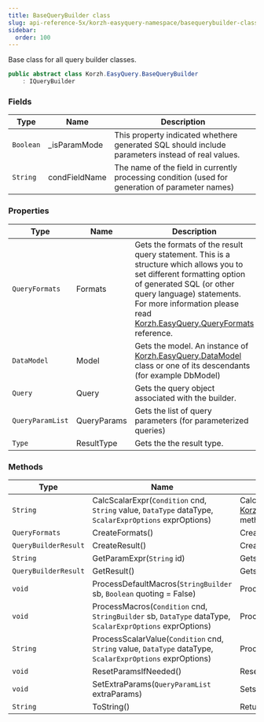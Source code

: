 ```yaml
---
title: BaseQueryBuilder class
slug: api-reference-5x/korzh-easyquery-namespace/basequerybuilder-class
sidebar:
  order: 100
---
```


Base class for all query builder classes.
```csharp
public abstract class Korzh.EasyQuery.BaseQueryBuilder
    : IQueryBuilder

```

### Fields

| Type | Name | Description | 
| --- | --- | --- | 
| `Boolean` | _isParamMode | This property indicated whethere generated SQL should include parameters instead of real values. | 
| `String` | condFieldName | The name of the field in currently processing condition (used for generation of parameter names) | 


### Properties

| Type | Name | Description | 
| --- | --- | --- | 
| `QueryFormats` | Formats | Gets the formats of the result query statement.  This is a structure which allows you to set different formatting option of generated SQL (or other query language) statements.  For more information please read [Korzh.EasyQuery.QueryFormats](///easyquery/docs/api-reference-5x/korzh-easyquery-namespace/queryformats-class) reference. | 
| `DataModel` | Model | Gets the model. An instance of [Korzh.EasyQuery.DataModel](///easyquery/docs/api-reference-5x/korzh-easyquery-namespace/datamodel-class) class or one of its descendants (for example DbModel) | 
| `Query` | Query | Gets the query object associated with the builder. | 
| `QueryParamList` | QueryParams | Gets the list of query parameters (for parameterized queries) | 
| `Type` | ResultType | Gets the the result type. | 


### Methods

| Type | Name | Description | 
| --- | --- | --- | 
| `String` | CalcScalarExpr(`Condition` cnd, `String` value, `DataType` dataType, `ScalarExprOptions` exprOptions) | Calculates the scalar value and returns SQL (or other query language) expression.  This function replaces all macros with their real values first and then call [Korzh.EasyQuery.BaseQueryBuilder.ProcessScalarValue(Korzh.EasyQuery.Condition,System.String,Korzh.EasyQuery.DataType,Korzh.EasyQuery.ScalarExprOptions)](///easyquery/docs/api-reference-5x/korzh-easyquery-namespace/basequerybuilder-class) method to get the result. | 
| `QueryFormats` | CreateFormats() | Creates [Korzh.EasyQuery.QueryFormats](///easyquery/docs/api-reference-5x/korzh-easyquery-namespace/queryformats-class) object compatible with this type of query builder.  Should be overriden in descendant classes | 
| `QueryBuilderResult` | CreateResult() | Creates the result object. | 
| `String` | GetParamExpr(`String` id) | Gets the parameter expression. | 
| `QueryBuilderResult` | GetResult() | Gets the result object.  It could be some SQL statement or and an IQueryable object created by LINQ query builder. | 
| `void` | ProcessDefaultMacros(`StringBuilder` sb, `Boolean` quoting = False) | Processes the default macros such as ${{Today}}, ${{True}} and others. | 
| `void` | ProcessMacros(`Condition` cnd, `StringBuilder` sb, `DataType` dataType, `ScalarExprOptions` exprOptions) | Processes the macro values (both user-defined and default) | 
| `String` | ProcessScalarValue(`Condition` cnd, `String` value, `DataType` dataType, `ScalarExprOptions` exprOptions) | Processes the scalar value and returns SQL (or other query language) expression. | 
| `void` | ResetParamsIfNeeded() | Reset the list of parameters if its necessary | 
| `void` | SetExtraParams(`QueryParamList` extraParams) | Sets the list of extra parameters (mainly for sub-queries) | 
| `String` | ToString() | Returns a `System.String` that represents this instance. |
